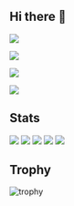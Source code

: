 ## Hi there 👋

![](https://github-readme-stats.vercel.app/api/top-langs?username=dainouesuketarou)

![](https://github-readme-stats.vercel.app/api/top-langs?username=dainouesuketarou&show_icons=true&locale=en&layout=compact)

![](https://skillicons.dev/icons?i=html,css,js,typescript,python,php)

![](http://github-profile-summary-cards.vercel.app/api/cards/stats?username=dainouesuketarou=default)

## Stats
![](http://github-profile-summary-cards.vercel.app/api/cards/profile-details?username=dainouesuketarou&theme=gruvbox)
![](http://github-profile-summary-cards.vercel.app/api/cards/repos-per-language?username=dainouesuketarou&theme=gruvbox)
![](http://github-profile-summary-cards.vercel.app/api/cards/most-commit-language?username=dainouesuketarou&theme=gruvbox)
![](http://github-profile-summary-cards.vercel.app/api/cards/stats?username=dainouesuketarou&theme=gruvbox)
![](http://github-profile-summary-cards.vercel.app/api/cards/productive-time?username=dainouesuketarou&theme=gruvbox&utcOffset=9)

## Trophy
![trophy](https://github-profile-trophy.vercel.app/?username=dainouesuketarou&theme=gruvbox)

